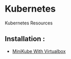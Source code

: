 # Kubernetes
Kubernetes Resources


## Installation :
- [MiniKube With Virtualbox](Install_MiniKube_VirtualBox.md)
